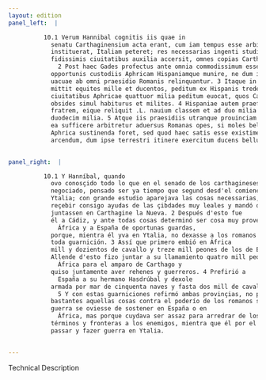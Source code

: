 ```yaml
---
layout: edition
panel_left:  |

          10.1 Verum Hannibal cognitis iis quae in
            senatu Carthaginensium acta erant, cum iam tempus esse arbitraretur, ut sicut ab initio
            instituerat, Italiam peteret; res necessarias ingenti studio parat, classem instruit, ex
            fidissimis ciuitatibus auxilia accersit, omnes copias Carthaginem Nouam conuenire iubet.
              2 Post haec Gades profectus ante omnia commodissimum esse statuit
            opportunis custodiis Aphricam Hispaniamque munire, ne dum ipse in Italiam contendit,
            uacuae ab omni praesidio Romanis relinquantur. 3 Itaque in Aphricam primum
            mittit equites mille et ducentos, peditum ex Hispanis tredecim milia. Deinde ex diuersis
            ciuitatibus Aphricae quattuor milia peditum euocat, quos Carthaginem tueri iubet,
            obsides simul habiturus et milites. 4 Hispaniae autem praeficit Hasdrubalem
            fratrem, eique reliquit .L. nauium classem et ad duo milia equitum, peditum uero ad
            duodecim milia. 5 Atque iis praesidiis utranque prouinciam firmat, non quia
            ea sufficere arbitretur aduersus Romanas opes, si moles belli aut in Hispania aut in
            Aphrica sustinenda foret, sed quod haec satis esse existimet ad hostem suis finibus
            arcendum, dum ipse terrestri itinere exercitum ducens bellum in Italiam transferat.
        

panel_right:  |

          10.1 Y Hanníbal, quando
            ovo conosçido todo lo que en el senado de los carthagineses era
            negociado, pensado ser ya tiempo que segund desd'el comienço tenía propuesto, fuesse a
            Ytalia; con grande estudio aparejava las cosas necessarias, fizo llegar flota, començó a
            reçebir consigo ayudas de las çibdades muy leales y mandó que todas las compañas se
            juntassen en Carthagine la Nueva. 2 Después d'esto fue
            él a Cádiz, y ante todas cosas determinó ser cosa muy provechosa guarneçer a
              África y a España de oportunas guardas,
            porque, mientra él yva en Ytalia, no dexasse a los romanos aquellas tierras vazías de
            toda guarnición. 3 Assí que primero embió en África
            mill y dozientos de cavallo y treze mill peones de los de España.
            Allende d'esto fizo juntar a su llamamiento quatro mill peones de
              África para el amparo de Carthago y
            quiso juntamente aver rehenes y guerreros. 4 Prefirió a
              España a su hermano Hasdrúbal y dexole
            armada por mar de cinquenta naves y fasta dos mill de cavallo y fasta doze mill peones.
              5 Y con estas guarniciones refirmó ambas provinçias, no porque pensasse ser
            bastantes aquellas cosas contra el poderío de los romanos si la difficultad y peso de la
            guerra se oviesse de sostener en España o en
              África, mas porque cuydava ser assaz para arredrar de los
            términos y fronteras a los enemigos, mientra que él por el camino de la tierra yva a
            passar y fazer guerra en Ytalia.
        

---
```


 Technical Description 

        